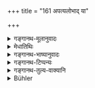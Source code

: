+++
title = "161 अपत्यलोभाद् या"

+++

<details><summary>गङ्गानथ-मूलानुवादः</summary>

That woman, however, who from a longing for a child, disregards her husband, brings disgrace to herself in this world and falls off from her place in the other world.—(159).
</details>

<details><summary>मेधातिथिः</summary>

पुत्रो मे जायताम् इत्य् अभिलाषः । सो **ऽपत्यलोभः**, ततो हेतोर् **या भर्तारम् अति**क्रम्य **वर्तते** ऽन्येन संप्रयुज्येत । **सा इह** लोके **निन्दां** गर्हां प्राप्नोति स्वर्गं न प्राप्नोति ॥ ५.१५९ ॥
</details>

<details><summary>गङ्गानथ-भाष्यानुवादः</summary>

Her longing being—‘may a child be born to me’; this is the ‘*longing for a child*.’ From this cause if the woman disregards her husband and becomes wedded to smother man, she brings to herself ‘*disgrace*’—bad name—‘*in this world*’; and never reaches heaven.—(159).
</details>

<details><summary>गङ्गानथ-टिप्पन्यः</summary>

(Verse 161 of others.)

This verse is quoted in *Mitākṣarā* (on 2.127) as deprecating
*Niyoga*;—in *Parāśaramādhva* (Prāyaścitta, p. 30);—and in
*Nṛsiṃhaprasāda* (Vyavahāra, p. 38a).
</details>

<details><summary>गङ्गानथ-तुल्य-वाक्यानि</summary>

**(verses 5.154-163)  
**

See Comparative notes for [Verse 5.154].
</details>

<details><summary>Bühler</summary>

161	But a woman who from a desire to have offspring violates her duty towards her (deceased) husband, brings on herself disgrace in this world, and loses her place with her husband (in heaven).
</details>
